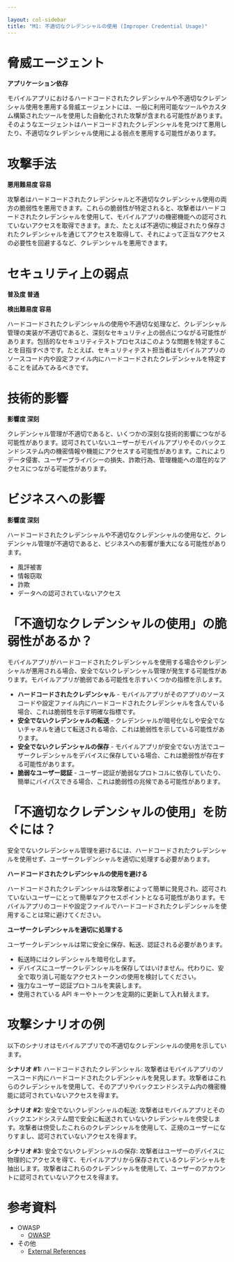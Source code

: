 ```yaml
---

layout: col-sidebar
title: "M1: 不適切なクレデンシャルの使用 (Improper Credential Usage)"
---
```


# 脅威エージェント

**アプリケーション依存**

モバイルアプリにおけるハードコードされたクレデンシャルや不適切なクレデンシャル使用を悪用する脅威エージェントには、一般に利用可能なツールやカスタム構築されたツールを使用した自動化された攻撃が含まれる可能性があります。そのようなエージェントはハードコードされたクレデンシャルを見つけて悪用したり、不適切なクレデンシャル使用による弱点を悪用する可能性があります。

# 攻撃手法

**悪用難易度 容易**

攻撃者はハードコードされたクレデンシャルと不適切なクレデンシャル使用の両方の脆弱性を悪用できます。これらの脆弱性が特定されると、攻撃者はハードコードされたクレデンシャルを使用して、モバイルアプリの機密機能への認可されていないアクセスを取得できます。また、たとえば不適切に検証されたり保存されたクレデンシャルを通じてアクセスを取得して、それによって正当なアクセスの必要性を回避するなど、クレデンシャルを悪用できます。

# セキュリティ上の弱点

**普及度 普通**

**検出難易度 容易**

ハードコードされたクレデンシャルの使用や不適切な処理など、クレデンシャル管理の実装が不適切であると、深刻なセキュリティ上の弱点につながる可能性があります。包括的なセキュリティテストプロセスはこのような問題を特定することを目指すべきです。たとえば、セキュリティテスト担当者はモバイルアプリのソースコード内や設定ファイル内にハードコードされたクレデンシャルを特定することを試みてみるべきです。

# 技術的影響

**影響度 深刻**

クレデンシャル管理が不適切であると、いくつかの深刻な技術的影響につながる可能性があります。認可されていないユーザーがモバイルアプリやそのバックエンドシステム内の機密情報や機能にアクセスする可能性があります。これによりデータ侵害、ユーザープライバシーの損失、詐欺行為、管理機能への潜在的なアクセスにつながる可能性があります。

# ビジネスへの影響

**影響度 深刻**

ハードコードされたクレデンシャルや不適切なクレデンシャルの使用など、クレデンシャル管理が不適切であると、ビジネスへの影響が重大になる可能性があります。

* 風評被害
* 情報窃取
* 詐欺
* データへの認可されていないアクセス

# 「不適切なクレデンシャルの使用」の脆弱性があるか？

モバイルアプリがハードコードされたクレデンシャルを使用する場合やクレデンシャルが悪用される場合、安全でないクレデンシャル管理が発生する可能性があります。モバイルアプリが脆弱である可能性を示すいくつかの指標を示します。

* **ハードコードされたクレデンシャル** - モバイルアプリがそのアプリのソースコードや設定ファイル内にハードコードされたクレデンシャルを含んでいる場合、これは脆弱性を示す明確な指標です。
* **安全でないクレデンシャルの転送** - クレデンシャルが暗号化なしや安全でないチャネルを通じて転送される場合、これは脆弱性を示している可能性があります。
* **安全でないクレデンシャルの保存** - モバイルアプリが安全でない方法でユーザークレデンシャルをデバイスに保存している場合、これは脆弱性が存在する可能性があります。
* **脆弱なユーザー認証** - ユーザー認証が脆弱なプロトコルに依存していたり、簡単にバイパスできる場合、これは脆弱性の兆候である可能性があります。

# 「不適切なクレデンシャルの使用」を防ぐには？

安全でないクレデンシャル管理を避けるには、ハードコードされたクレデンシャルを使用せず、ユーザークレデンシャルを適切に処理する必要があります。

**ハードコードされたクレデンシャルの使用を避ける**

ハードコードされたクレデンシャルは攻撃者によって簡単に発見され、認可されていないユーザーにとって簡単なアクセスポイントとなる可能性があります。モバイルアプリのコードや設定ファイルでハードコードされたクレデンシャルを使用することは常に避けてください。

**ユーザークレデンシャルを適切に処理する**

ユーザークレデンシャルは常に安全に保存、転送、認証される必要があります。

* 転送時にはクレデンシャルを暗号化します。
* デバイスにユーザークレデンシャルを保存してはいけません。代わりに、安全で取り消し可能なアクセストークンの使用を検討してください。
* 強力なユーザー認証プロトコルを実装します。
* 使用されている API キーやトークンを定期的に更新して入れ替えます。

# 攻撃シナリオの例

以下のシナリオはモバイルアプリでの不適切なクレデンシャルの使用を示しています。

**シナリオ #1:** ハードコードされたクレデンシャル: 攻撃者はモバイルアプリのソースコード内にハードコードされたクレデンシャルを発見します。攻撃者はこれらのクレデンシャルを使用して、そのアプリやバックエンドシステム内の機密機能に認可されていないアクセスを得ます。

**シナリオ #2:** 安全でないクレデンシャルの転送: 攻撃者はモバイルアプリとそのバックエンドシステム間で安全に転送されていないクレデンシャルを傍受します。攻撃者は傍受したこれらのクレデンシャルを使用して、正規のユーザーになりすまし、認可されていないアクセスを得ます。

**シナリオ #3:** 安全でないクレデンシャルの保存: 攻撃者はユーザーのデバイスに物理的にアクセスを得て、モバイルアプリから保存されているクレデンシャルを抽出します。攻撃者はこれらのクレデンシャルを使用して、ユーザーのアカウントに認可されていないアクセスを得ます。

# 参考資料

- OWASP
    - [OWASP](https://www.owasp.org/index.php/OWASP_Top_Ten)
- その他
    - [External References](http://cwe.mitre.org/)
